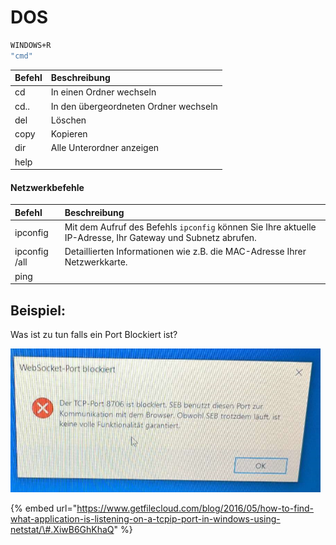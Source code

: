 # DOS

```bash
WINDOWS+R 
"cmd"
```

| Befehl | Beschreibung |
| :--- | :--- |
| cd | In einen Ordner wechseln |
| cd.. | In den übergeordneten Ordner wechseln |
| del | Löschen |
| copy | Kopieren |
| dir | Alle Unterordner anzeigen |
| help |  |

#### Netzwerkbefehle

| Befehl | Beschreibung |
| :--- | :--- |
| ipconfig | Mit dem Aufruf des Befehls `ipconfig` können Sie Ihre aktuelle IP-Adresse, Ihr Gateway und Subnetz abrufen.  |
| ipconfig /all | Detaillierten Informationen wie z.B. die MAC-Adresse Ihrer Netzwerkkarte. |
| ping |  |

## Beispiel:

Was ist zu tun falls ein Port Blockiert ist?

![](../../../../.gitbook/assets/image%20%281%29.png)

{% embed url="https://www.getfilecloud.com/blog/2016/05/how-to-find-what-application-is-listening-on-a-tcpip-port-in-windows-using-netstat/\#.XiwB6GhKhaQ" %}



